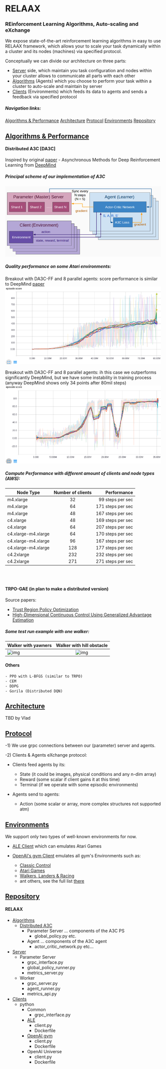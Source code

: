 # RELAAX
### REinforcement Learning Algorithms, Auto-scaling and eXchange

We expose state-of-the-art reinforcement learning algorithms in easy to use
RELAAX framework, which allows your to scale your task dynamically
within a cluster and its nodes (machines) via specified protocol.

Conceptually we can divide our architecture on three parts:

* [Server](/server) side, which maintain you task configuration and nodes
 within your cluster allows to communicate all parts with each other
* [Algorithms](/algos) (Agents) which you choose to perform your task
within a cluster to auto-scale and maintain by server
* [Clients](/clients) (Environments) which feeds its data to agents and
 sends a feedback via specified protocol
 
##### Navigation links:
[Algorithms & Performance](#algorithms--performance)
[Architecture](#architecture)
[Protocol](#protocol)
[Environments](#environments)
[Repository](#repository)

## [Algorithms & Performance](#relaax)

#### Distributed A3C [DA3C]
Inspired by original [paper](https://arxiv.org/abs/1602.01783) - Asynchronous Methods for Deep Reinforcement Learning from [DeepMind](https://deepmind.com/)

##### Principal scheme of our implementation of A3C
![img](resources/DA3C.png)

##### Quality performance on some Atari environments:
Breakout with DA3C-FF and 8 parallel agents: score performance is similar to DeepMind [paper](https://arxiv.org/pdf/1602.01783v2.pdf#19)
![img](resources/Breakout-8th-80mil.png "Breakout")

Breakout with DA3C-FF and 8 parallel agents: ih this case we outperforms significantly DeepMind, but
we have some instability in training process (anyway DeepMind shows only 34 points after 80mil steps)
![img](resources/Boxing-8th-35mil.png "Boxing")

##### Compute Performance with different amount of clients and node types (AWS):

| Node Type  | Number of clients | Performance       |
| ---------- |:-----------------:| -----------------:|
| m4.xlarge  |          32       | 99 steps per sec  |
| m4.xlarge  |          64       | 171 steps per sec |    
| m4.xlarge  |          48       | 167 steps per sec |
| c4.xlarge  |          48       | 169 steps per sec |
| c4.xlarge  |          64       | 207 steps per sec |
| c4.xlarge-m4.xlarge | 64       | 170 steps per sec |
| c4.xlarge-m4.xlarge | 96       | 167 steps per sec |
| c4.xlarge-m4.xlarge | 128      | 177 steps per sec |
| c4.2xlarge |          232      | 232 steps per sec |
| c4.2xlarge |          271      | 271 steps per sec |
<br><br>

#### TRPO-GAE (in plan to make a distributed version)
Source papers:
- [Trust Region Policy Optimization](https://arxiv.org/abs/1502.05477)
- [High-Dimensional Continuous Control Using Generalized Advantage Estimation](https://arxiv.org/abs/1506.02438)
    
##### Some test run example with one walker:

| Walker with yawners      | Walker with hill obstacle |
| -------------------------|:-------------------------:|
| ![img](resources/walker-1.gif) | ![img](resources/walker-2.gif) |

#### Others
    - PPO with L-BFGS (similar to TRPO)
    - CEM
    - DDPG
    - Gorila (Distributed DQN)

## [Architecture](#relaax)

TBD by Vlad

## [Protocol](#relaax)

-1) We use grpc connections between our (parameter) server and agents.

-2) Clients & Agents eXchange protocol:

* Clients feed agents by its:
    - State (it could be images, physical conditions and any n-dim array) 
    - Reward (some scalar if client gains it at this time)
    - Terminal (if we operate with some episodic environments)
 
* Agents send to agents:
    - Action (some scalar or array, more complex structures not supported atm)

## [Environments](#relaax)
We support only two types of well-known environments for now.

- [ALE Client](/clients/rl-client-ale)
which can emulates Atari Games

- [OpenAI's gym Client](/clients/rl-client-gym)
emulates all gym's Environments such as:
    * [Classic Control](https://gym.openai.com/envs#classic_control)
    * [Atari Games](https://gym.openai.com/envs#atari)
    * [Walkers, Landers & Racing](https://gym.openai.com/envs##box2d)
    * ant others, see the full list [there](https://gym.openai.com/envs)
    
## [Repository](#relaax)
#### RELAAX
  - [Algorithms]()
    - [Distributed A3C]()
      - Parameter Server
        ... components of the A3C PS
        - global_policy.py 
        etc.
      - Agent
        ... components of the A3C agent
        - actor_critic_network.py
        etc...
  - [Server]()
    - Parameter Server
      - grpc_interface.py
      - global_policy_runner.py
      - metrics_server.py
    - Worker
      - grpc_server.py
      - agent_runner.py
      - metrics_api.py
  - [Clients]()
    - python
      - Common 
        - grpc_interface.py
      - [ALE]()
        - client.py
        - Dockerfile
      - [OpenAI gym]()
        - client.py
        - Dockerfile
      - OpenAI Universe
        - client.py
        - Dockerfile